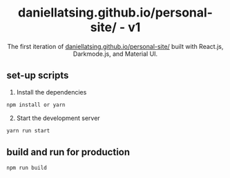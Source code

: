 <h1 align="center">
    daniellatsing.github.io/personal-site/ - v1
</h1>
<p align="center">
    The first iteration of <a href="https://daniellatsing.github.io/personal-site/" target="_blank">daniellatsing.github.io/personal-site/</a> built with React.js, Darkmode.js, and Material UI.
</p>

## set-up scripts

1. Install the dependencies

```sh
npm install or yarn
```

2. Start the development server

```sh
yarn run start
```

## build and run for production
```sh
npm run build
```